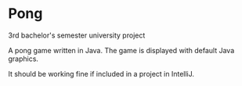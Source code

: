 # Pong
3rd bachelor's semester university project

A pong game written in Java.
The game is displayed with default Java graphics.

It should be working fine if included in a project in IntelliJ.
